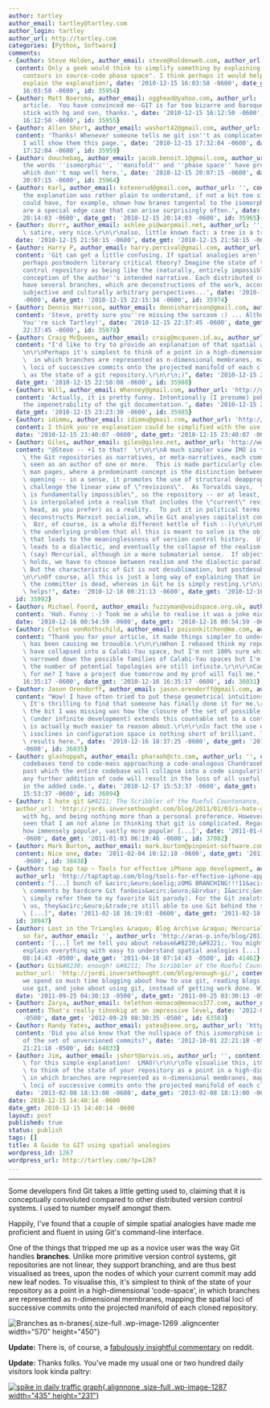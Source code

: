 ```yaml
---
author: tartley
author_email: tartley@tartley.com
author_login: tartley
author_url: http://tartley.com
categories: [Python, Software]
comments:
- {author: Steve Holden, author_email: steve@holdenweb.com, author_url: 'http://holdenweb.blogspot.com',
  content: Only a geek would think to simplify something by explaining it with "isomorphic
    contours in source-code phase space". I think perhaps it would help if you could
    explain the explanation!, date: '2010-12-15 16:03:58 -0600', date_gmt: '2010-12-15
    16:03:58 -0600', id: 35954}
- {author: Matt Boersma, author_email: ogghead@yahoo.com, author_url: '', content: 'Excellent
    article.  You have convinced me--GIT is far too bizarre and baroque to be useful.  We''ll
    stick with hg and svn, thanks.', date: '2010-12-15 16:12:50 -0600', date_gmt: '2010-12-15
    16:12:50 -0600', id: 35955}
- {author: Allen Short, author_email: washort42@gmail.com, author_url: 'http://washort.twistedmatrix.com/',
  content: 'Thanks! Whenever someone tells me git isn''t as complicated as I think,
    I will show them this page.', date: '2010-12-15 17:32:04 -0600', date_gmt: '2010-12-15
    17:32:04 -0600', id: 35959}
- {author: douchebag, author_email: jacob.benoit.1@gmail.com, author_url: '', content: 'Unfortunately,
    the words ''isomorphic'', ''manifold'' and ''phase space'' have precise meanings
    which don''t map well here.', date: '2010-12-15 20:07:15 -0600', date_gmt: '2010-12-15
    20:07:15 -0600', id: 35964}
- {author: Karl, author_email: kstenerud@gmail.com, author_url: '', content: 'I thought
    the explanation was rather plain to understand, if not a bit too simplified.  You
    could have, for example, shown how branes tangental to the isomorphic contours
    are a special edge case that can arise surprisingly often.', date: '2010-12-15
    20:14:03 -0600', date_gmt: '2010-12-15 20:14:03 -0600', id: 35965}
- {author: durrr, author_email: ashlee_pi@warpmail.net, author_url: '', content: "git\
    \ satire, very nice.\r\n\r\nalso, little known fact: a tree is a tree of trees.",
  date: '2010-12-15 21:58:15 -0600', date_gmt: '2010-12-15 21:58:15 -0600', id: 35973}
- {author: Harry P, author_email: harry.percival@gmail.com, author_url: 'http://onemillionpoints.blogspot.com',
  content: 'Git can get a little confusing. If spatial analogies aren''t your thing,
    perhaps postmodern literary critical theory? Imagine the state of the version
    control repository as being like the (naturally, entirely impossible) *objective*
    conception of the author''s intended narrative. Each distributed copy can then
    have several branches, which are deconstructions of the work, according to several
    subjective and culturally arbitrary perspectives...', date: '2010-12-15 22:15:34
    -0600', date_gmt: '2010-12-15 22:15:34 -0600', id: 35974}
- {author: Dennis Harrison, author_email: dennisharrison@gmail.com, author_url: '',
  content: 'Steve, pretty sure you''re missing the sarcasm :) ... Although, if not:
    You''re sick Tartley!', date: '2010-12-15 22:37:45 -0600', date_gmt: '2010-12-15
    22:37:45 -0600', id: 35978}
- {author: Craig McQueen, author_email: craig@mcqueen.id.au, author_url: 'http://craig.mcqueen.id.au/',
  content: "I'd like to try to provide an explanation of that spatial analogy...\r\
    \n\r\nPerhaps it's simplest to think of a point in a high-dimensional 'code-space',\
    \  in which branches are represented as n-dimensional membranes, mapping the spatial\
    \ loci of successive commits onto the projected manifold of each cloned repository,\
    \ as the state of a git repository.\r\n\r\n;)", date: '2010-12-15 22:50:08 -0600',
  date_gmt: '2010-12-15 22:50:08 -0600', id: 35980}
- {author: Will, author_email: Whenney@gmail.com, author_url: 'http://github.com/deprecated',
  content: 'Actually, it is pretty funny. Intentionally (I presume) poking fun at
    the impenetrability of the git documentation.', date: '2010-12-15 23:23:30 -0600',
  date_gmt: '2010-12-15 23:23:30 -0600', id: 35985}
- {author: idimmu, author_email: idimmu@gmail.com, author_url: 'http://www.idimmu.net',
  content: I think you're explanation could be simplified with the use of a torus!,
  date: '2010-12-15 23:40:07 -0600', date_gmt: '2010-12-15 23:40:07 -0600', id: 35989}
- {author: Giles, author_email: giles@giles.net, author_url: 'http://www.gilesthomas.com/',
  content: "@Steve -- +1 to that!  \r\n\r\nA much simpler view IMO is to consider\
    \ the Git repositories as narratives, or meta-narratives, each committer being\
    \ seen as an author of one or more.  This is made particularly clear in the git\
    \ man pages, where a predominant concept is the distinction between closing and\
    \ opening -- in a sense, it promotes the use of structural deappropriation to\
    \ challenge the linear view of \"revisions\".  As Torvalds says,  \"[l]inearity\
    \ is fundamentally impossible\", so the repository -- or at least, a branch --\
    \ is interpolated into a realism that includes the \"current\" revision (tip or\
    \ head, as you prefer) as a reality.  To put it in political terms, Mercurial\
    \ deconstructs Marxist socialism, while Git analyses capitalist construction.\
    \  Bzr, of course, is a whole different kettle of fish :-)\r\n\r\nFor me at least\
    \ the underlying problem that all this is meant to solve is the object-orientiationism\
    \ that leads to the meaninglessness of version control history.  Ultimately it\
    \ leads to a dialectic, and eventually the collapse of the realism intrinsic to\
    \ (say) Mercurial, although in a more submaterial sense.  If object-orientiationism\
    \ holds, we have to choose between realism and the dialectic paradigm of expression.\
    \ But the characteristic of Git is not desublimation, but postdesublimation.\r\
    \n\r\nOf course, all this is just a long way of explaining that in Subversion\
    \ the committer is dead, whereas in Git he is simply resting.\r\n\r\nHope that\
    \ helps!", date: '2010-12-16 00:21:13 -0600', date_gmt: '2010-12-16 00:21:13 -0600',
  id: 35992}
- {author: Michael Foord, author_email: fuzzyman@voidspace.org.uk, author_url: 'http://www.voidspace.org.uk/',
  content: 'Hah. Funny :-) Took me a while to realise it was a joke mind you...',
  date: '2010-12-16 00:54:59 -0600', date_gmt: '2010-12-16 00:54:59 -0600', id: 35996}
- {author: Cletus vonRothschild, author_email: poisonkitchen@me.com, author_url: '',
  content: "Thank you for your article, it made things simpler to understand why git-rebase\
    \ has been causing me troouble.\r\n\r\nWhen I rebased think my repository might\
    \ have collapsed into a Calabi-Yau space, but I'm not 100% sure which one. I have\
    \ narrowed down the possible families of Calabi-Yau spaces but I'm concerned that\
    \ the number of potential topologies are still infinite.\r\n\r\nCan you fix it\
    \ for me? I have a project due tomorrow and my prof will fail me.", date: '2010-12-16
    16:35:17 -0600', date_gmt: '2010-12-16 16:35:17 -0600', id: 36031}
- {author: Jason Orendorff, author_email: jason.orendorff@gmail.com, author_url: 'http://jorendorff.blogspot.com/',
  content: "Wow! I have often tried to put these geometrical intuitions into words.\
    \ It's thrilling to find that someone has finally done it for me.\r\n\r\nI think\
    \ the bit I was missing was how the closure of the set of possible git repositories\
    \ (under infinite development) extends this countable set to a continuum that\
    \ is actually much easier to reason about.\r\n\r\nIn fact the use of intersecting\
    \ isoclines in configuration space is nothing short of brilliant. There are publishable\
    \ results here.", date: '2010-12-16 18:37:25 -0600', date_gmt: '2010-12-16 18:37:25
    -0600', id: 36035}
- {author: glashoppah, author_email: pharaoh@cts.com, author_url: '', content: 'Some
    codebases tend to code-mass approaching a code-analogous Chandrasekhar limit,
    past which the entire codebase will collapse into a code singularity, in which
    any further addition of code will result in the loss of all useful information
    in the added code.', date: '2010-12-17 15:53:37 -0600', date_gmt: '2010-12-17
    15:53:37 -0600', id: 36094}
- {author: I hate git &#8211; The Scribbler of the Rueful Countenance, author_email: '',
  author_url: 'http://jordi.inversethought.com/blog/2011/01/03/i-hate-git/', content: '[...]
    with hg, and being nothing more than a personal preference. However, I have recently
    seen that I am not alone in thinking that git is complicated. Regardless, seeing
    how immensely popular, vastly more popular [...]', date: '2011-01-03 06:19:46
    -0600', date_gmt: '2011-01-03 06:19:46 -0600', id: 37002}
- {author: Mark Burton, author_email: mark.burton@pinpoint-software.com, author_url: '',
  content: Nice one, date: '2011-02-04 10:12:10 -0600', date_gmt: '2011-02-04 10:12:10
    -0600', id: 38438}
- {author: tap tap tap ~ Tools for effective iPhone app development, author_email: '',
  author_url: 'http://taptaptap.com/blog/tools-for-effective-iphone-app-development/',
  content: "[...] bunch of &acirc;&euro;&oelig;zOMG BRANCHING!!!11&acirc;&euro;\x9D\
    \ comments by hardcore Git fanbois&acirc;&euro;&brvbar; I&acirc;&euro;&trade;ll\
    \ simply refer them to my favorite Git parody). For the Git zealots working with\
    \ us, they&acirc;&euro;&trade;re still able to use Git behind the scenes and then\
    \ [...]", date: '2011-02-18 16:19:03 -0600', date_gmt: '2011-02-18 16:19:03 -0600',
  id: 38947}
- {author: Lost in the Triangles &raquo; Blog Archive &raquo; Mercurial/Kiln experience
    so far, author_email: '', author_url: 'http://aras-p.info/blog/2011/04/18/mercurialkiln-experience-so-far/',
  content: '[...] let me tell you about rebase&#8230;&#8221;. You might just as well
    explain everything with easy to understand spatial analogies [...]', date: '2011-04-18
    08:14:43 -0500', date_gmt: '2011-04-18 07:14:43 -0500', id: 41462}
- {author: Git&#8230; enough! &#8211; The Scribbler of the Rueful Countenance, author_email: '',
  author_url: 'http://jordi.inversethought.com/blog/enough-gi/', content: '[...] that
    we spend so much time blogging about how to use git, reading blogs about how to
    use git, and joke about using git, instead of getting work done. Without [...]',
  date: '2011-09-25 04:30:13 -0500', date_gmt: '2011-09-25 03:30:13 -0500', id: 56987}
- {author: Zarya, author_email: telethon-monaco@monaco377.com, author_url: 'http://www.yahoo.com/',
  content: That's really tihnnkig at an impressive level, date: '2012-09-29 09:30:35
    -0500', date_gmt: '2012-09-29 08:30:35 -0500', id: 63503}
- {author: Randy Yates, author_email: yates@ieee.org, author_url: 'http://www.digitalsignallabs.com',
  content: 'Did you also know that the nullspace of this isomorphism is in the kernel
    of the set of unversioned commits?', date: '2012-10-01 22:21:18 -0500', date_gmt: '2012-10-01
    21:21:18 -0500', id: 64033}
- {author: Jim, author_email: jshort@arvis.us, author_url: '', content: "Thank you\
    \ for this simple explanation!  LMAO!\r\n\r\nTo visualise this, it&rsquo;s simplest\
    \ to think of the state of your repository as a point in a high-dimensional &lsquo;code-space&rsquo;,\
    \ in which branches are represented as n-dimensional membranes, mapping the spatial\
    \ loci of successive commits onto the projected manifold of each cloned repository.",
  date: '2013-02-08 18:13:00 -0600', date_gmt: '2013-02-08 18:13:00 -0600', id: 75000}
date: 2010-12-15 14:40:14 -0600
date_gmt: 2010-12-15 14:40:14 -0600
layout: post
published: true
status: publish
tags: []
title: A Guide to GIT using spatial analogies
wordpress_id: 1267
wordpress_url: http://tartley.com/?p=1267
...
```

---

Some developers find Git takes a little getting used to, claiming that
it is conceptually convoluted compared to other distributed version
control systems. I used to number myself amongst them.

Happily, I've found that a couple of simple spatial analogies have made
me proficient and fluent in using Git's command-line interface.

One of the things that tripped me up as a novice user was the way Git
handles **branches**. Unlike more primitive version control systems, git
repositories are not linear, they support branching, and are thus best
visualised as trees, upon the nodes of which your current commit may add
new leaf nodes. To visualise this, it's simplest to think of the state
of your repository as a point in a high-dimensional 'code-space', in
which branches are represented as n-dimensional membranes, mapping the
spatial loci of successive commits onto the projected manifold of each
cloned repository.

![Branches as
n-branes](http://tartley.com/wp-content/uploads/2010/12/I1546manifold.png "I1546manifold"){.size-full
.wp-image-1269 .aligncenter width="570" height="450"}

**Update:** There is, of course, a [fabulously insightful
commentary](http://www.reddit.com/r/programming/comments/embdf/git_complicated_of_course_not_commits_map_to/)
on reddit.

**Update:** Thanks folks. You've made my usual one or two hundred daily
visitors look kinda paltry:

[![spike in daily traffic
graph](http://tartley.com/wp-content/uploads/2010/12/daily-traffic.png "daily-traffic"){.alignnone
.size-full .wp-image-1287 width="435"
height="231"}](http://tartley.com/wp-content/uploads/2010/12/daily-traffic.png)
